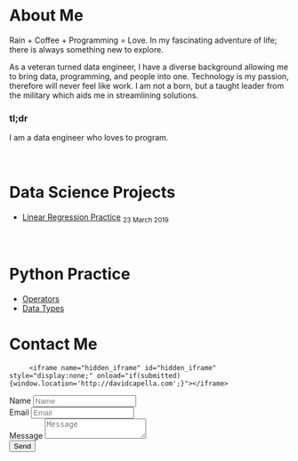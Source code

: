 # About Me
Rain + Coffee + Programming = Love. In my fascinating adventure of life; there is always something new to explore.

As a veteran turned data engineer, I have a diverse background allowing me to bring data, programming, and people into one. Technology is my passion, therefore will never feel like work. I am not a born, but a taught leader from the military which aids me in streamlining solutions.

### tl;dr
I am a data engineer who loves to program.
<br/><br/><br/>

# Data Science Projects
 * [Linear Regression Practice](./linear-regression-practice) <sub>23 March 2019</sub>
<br/><br/><br/>

# Python Practice
 * [Operators](./python-operators)
 * [Data Types](./python-dtypes)

# Contact Me
<script type="text/javascript">var submitted=false;</script>
         <iframe name="hidden_iframe" id="hidden_iframe" style="display:none;" onload="if(submitted)  {window.location='http://davidcapella.com';}"></iframe>

<form action="https://docs.google.com/forms/d/e/1FAIpQLScfEWsu7Q6izDrX7FvOI3PnVkPyTnS1p_vhvCNSzziUknuO2A/formResponse" method="post" target="hidden_iframe" 
onsubmit="submitted=true;">
  <label>Name</label>
  <input name="entry.894931768" type="text" placeholder="Name" />
  <br>
  <label>Email</label>
  <input name="entry.155938160" type="email" placeholder="Email"/>
  <br>
  <label>Message</label>
  <textarea name="entry.801311056" placeholder="Message"></textarea>
  <br>
  <input type="submit" value="Send" />

</form>
